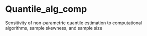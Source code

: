 # Quantile_alg_comp
Sensitivity of non-parametric quantile estimation to computational algorithms, sample skewness, and sample size
